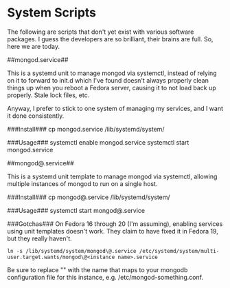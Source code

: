 # System Scripts

The following are scripts that don't yet exist with various software packages.  I guess the developers are so brilliant, their brains are full.  So, here we are today.

##mongod.service##

This is a systemd unit to manage mongod via systemctl, instead of relying on it to forward to init.d which I've found doesn't always properly clean things up when you reboot a Fedora server, causing it to not load back up properly.  Stale lock files, etc.

Anyway, I prefer to stick to one system of managing my services, and I want it done consistently.

###Install###
    cp mongod.service /lib/systemd/system/

###Usage###
    systemctl enable mongod.service
    systemctl start mongod.service

##mongod@.service##

This is a systemd unit template to manage mongod via systemctl, allowing multiple instances of mongod to run on a single host.

###Install###
    cp mongod\@.service /lib/systemd/system/

###Usage###
    systemctl start mongod@<instance name>.service

###Gotchas###
On Fedora 16 through 20 (I'm assuming), enabling services using unit templates doesn't work.  They claim to have fixed it in Fedora 19, but they really haven't.

    ln -s /lib/systemd/system/mongod\@.service /etc/systemd/system/multi-user.target.wants/mongod\@<instance name>.service

Be sure to replace "<instance name>" with the name that maps to your mongodb configuration file for this instance, e.g. /etc/mongod-something.conf.
